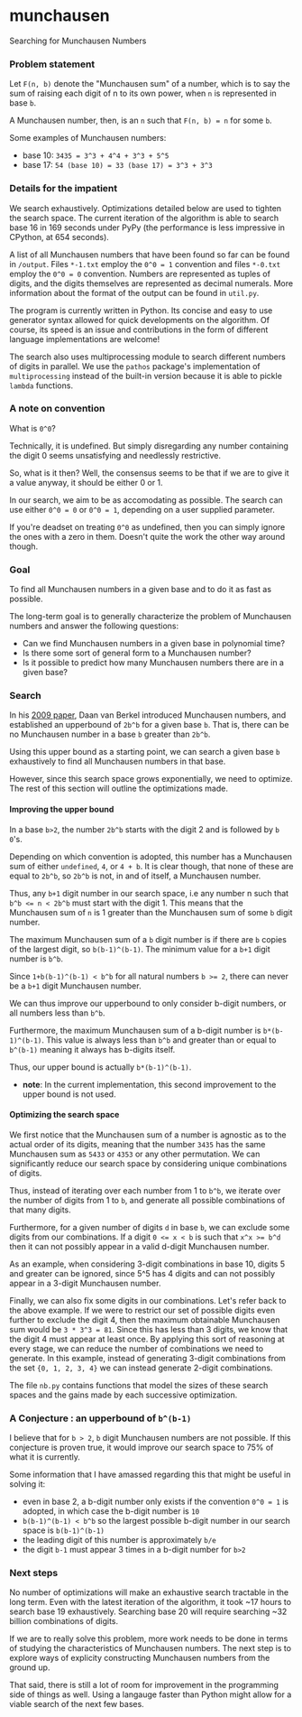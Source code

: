 # munchausen
Searching for Munchausen Numbers

### Problem statement
Let `F(n, b)` denote the "Munchausen sum" of a number, which is to say the sum of raising each digit of n to its own power, when `n` is represented in base `b`.

A Munchausen number, then, is an `n` such that `F(n, b) = n` for some `b`.

Some examples of Munchausen numbers:
* base 10: `3435 = 3^3 + 4^4 + 3^3 + 5^5 `
* base 17: `54 (base 10) = 33 (base 17) = 3^3 + 3^3`

### Details for the impatient

We search exhaustively. Optimizations detailed below are used to tighten the search space. The current iteration of the algorithm is able to search base 16 in 169 seconds under PyPy (the performance is less impressive in CPython, at 654 seconds).

A list of all Munchausen numbers that have been found so far can be found in `/output`. Files `*-1.txt` employ the `0^0 = 1` convention and files `*-0.txt` employ the `0^0 = 0` convention. Numbers are represented as tuples of digits, and the digits themselves are represented as decimal numerals. More information about the format of the output can be found in `util.py`.

The program is currently written in Python. Its concise and easy to use generator syntax allowed for quick developments on the algorithm. Of course, its speed is an issue and contributions in the form of different language implementations are welcome!

The search also uses multiprocessing module to search different numbers of digits in parallel. We use the `pathos` package's implementation of `multiprocessing` instead of the built-in version because it is able to pickle `lambda` functions.

### A note on convention

What is `0^0`?

Technically, it is undefined. But simply disregarding any number containing the digit 0 seems unsatisfying and needlessly restrictive.

So, what is it then? Well, the consensus seems to be that if we are to give it a value anyway, it should be either 0 or 1.

In our search, we aim to be as accomodating as possible. The search can use either `0^0 = 0` or `0^0 = 1`, depending on a user supplied parameter.

If you're deadset on treating `0^0` as undefined, then you can simply ignore the ones with a zero in them. Doesn't quite the work the other way around though.

### Goal

To find all Munchausen numbers in a given base and to do it as fast as possible.

The long-term goal is to generally characterize the problem of Munchausen numbers and answer the following questions:
* Can we find Munchausen numbers in a given base in polynomial time?
* Is there some sort of general form to a Munchausen number?
* Is it possible to predict how many Munchausen numbers there are in a given base?


### Search

In his [2009 paper](https://arxiv.org/pdf/0911.3038.pdf), Daan van Berkel introduced Munchausen numbers, and established an upperbound of `2b^b` for a given base `b`. That is, there can be no Munchausen number in a base `b` greater than `2b^b`.

Using this upper bound as a starting point, we can search a given base `b` exhaustively to find all Munchausen numbers in that base.

However, since this search space grows exponentially, we need to optimize. The rest of this section will outline the optimizations made.

#### Improving the upper bound

In a base `b>2`, the number `2b^b` starts with the digit 2 and is followed by `b` `0`'s.

Depending on which convention is adopted, this number has a Munchausen sum of either `undefined`, `4`, or `4 + b`. It is clear though, that none of these are equal to `2b^b`, so `2b^b` is not, in and of itself, a Munchausen number.

Thus, any `b+1` digit number in our search space, i.e any number n such that `b^b <= n < 2b^b` must start with the digit 1. This means that the Munchausen sum of `n` is 1 greater than the Munchausen sum of some `b` digit number.

The maximum Munchausen sum of a `b` digit number is if there are `b` copies of the largest digit, so `b(b-1)^(b-1)`. The minimum value for a `b+1` digit number is `b^b`.

Since `1+b(b-1)^(b-1) < b^b` for all natural numbers `b >= 2`, there can never be a `b+1` digit Munchausen number.

We can thus improve our upperbound to only consider b-digit numbers, or all numbers less than `b^b`.

Furthermore, the maximum Munchausen sum of a b-digit number is `b*(b-1)^(b-1)`. This value is always less than `b^b` and greater than or equal to `b^(b-1)` meaning it always has b-digits itself.

Thus, our upper bound is actually `b*(b-1)^(b-1)`.

* **note**: In the current implementation, this second improvement to the upper bound is not used.

#### Optimizing the search space

We first notice that the Munchausen sum of a number is agnostic as to the actual order of its digits, meaning that the number `3435` has the same Munchausen sum as `5433` or `4353` or any other permutation. We can significantly reduce our search space by considering unique combinations of digits.

Thus, instead of iterating over each number from 1 to `b^b`, we iterate over the number of digits from 1 to `b`, and generate all possible combinations of that many digits.

Furthermore, for a given number of digits `d` in base `b`, we can exclude some digits from our combinations. If a digit `0 <= x < b` is such that `x^x >= b^d` then it can not possibly appear in a valid d-digit Munchausen number.

As an example, when considering 3-digit combinations in base 10, digits 5 and greater can be ignored, since 5^5 has 4 digits and can not possibly appear in a 3-digit Munchausen number.

Finally, we can also fix some digits in our combinations. Let's refer back to the above example. If we were to restrict our set of possible digits even further to exclude the digit 4, then the maximum obtainable Munchausen sum would be `3 * 3^3 = 81`. Since this has less than 3 digits, we know that the digit 4 must appear at least once. By applying this sort of reasoning at every stage, we can reduce the number of combinations we need to generate. In this example, instead of generating 3-digit combinations from the set `{0, 1, 2, 3, 4}` we can instead generate 2-digit combinations.

The file `nb.py` contains functions that model the sizes of these search spaces and the gains made by each successive optimization.

### A Conjecture : an upperbound of `b^(b-1)`

I believe that for `b > 2`, `b` digit Munchausen numbers are not possible. If this conjecture is proven true, it would improve our search space to 75% of what it is currently.

Some information that I have amassed regarding this that might be useful in solving it:
* even in base 2, a b-digit number only exists if the convention `0^0 = 1` is adopted, in which case the b-digit number is `10`
* `b(b-1)^(b-1) < b^b` so the largest possible b-digit number in our search space is `b(b-1)^(b-1)`
* the leading digit of this number is approximately `b/e`
* the digit `b-1` must appear 3 times in a b-digit number for `b>2`

### Next steps

No number of optimizations will make an exhaustive search tractable in the long term. Even with the latest iteration of the algorithm, it took ~17 hours to search base 19 exhaustively. Searching base 20 will require searching ~32 billion combinations of digits.

If we are to really solve this problem, more work needs to be done in terms of studying the characteristics of Munchausen numbers. The next step is to explore ways of explicity constructing Munchausen numbers from the ground up.

That said, there is still a lot of room for improvement in the programming side of things as well. Using a langauge faster than Python might allow for a viable search of the next few bases.
